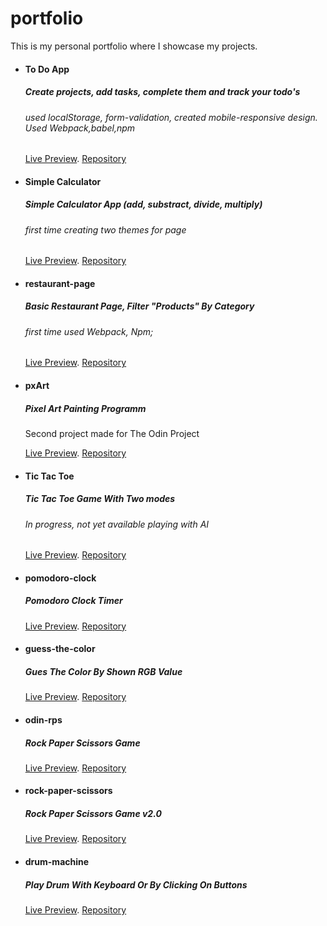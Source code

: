 # portfolio
This is my personal portfolio where I showcase my projects.

- #### To Do App
    ##### Create projects, add tasks, complete them and track your todo's
    ###### used localStorage, form-validation, created mobile-responsive design. Used Webpack,babel,npm

    [Live Preview](https://daczecha.github.io/todo/).
    [Repository](https://github.com/daczecha/todo)


- #### Simple Calculator
    ##### Simple Calculator App (add, substract, divide, multiply)
    ###### first time creating two themes for page

    [Live Preview](https://daczecha.github.io/simple-calculator/).
    [Repository](https://github.com/daczecha/simple-calculator)


- #### restaurant-page
    ##### Basic Restaurant Page, Filter "Products" By Category
    ###### first time used Webpack, Npm;

    [Live Preview](https://daczecha.github.io/restaurant-page/).
    [Repository](https://github.com/daczecha/restaurant-page/)

- #### pxArt
    ##### Pixel Art Painting Programm
    Second project made for The Odin Project

    [Live Preview](https://daczecha.github.io/pxart/).
    [Repository](https://github.com/daczecha/pxart)

- #### Tic Tac Toe
    ##### Tic Tac Toe Game With Two modes
    ###### In progress, not yet available playing with AI

    [Live Preview](https://daczecha.github.io/tic-tac-toe/).
    [Repository](https://github.com/daczecha/tic-tac-toe)


- #### pomodoro-clock
    ##### Pomodoro Clock Timer
  
    [Live Preview](https://daczecha.github.io/pomodoro-clock/).
    [Repository](https://github.com/daczecha/pomodoro-clock/)

- #### guess-the-color
    ##### Gues The Color By Shown RGB Value

    [Live Preview](https://daczecha.github.io/guess-the-color/).
    [Repository](https://github.com/daczecha/guess-the-color/)


- #### odin-rps  
    ##### Rock Paper Scissors Game

    [Live Preview](https://daczecha.github.io/odin-rps/).
    [Repository](https://github.com/daczecha/odin-rps)


- #### rock-paper-scissors 
    ##### Rock Paper Scissors Game v2.0

    [Live Preview](https://daczecha.github.io/rock-paper-scissors/).
    [Repository](https://github.com/daczecha/rock-paper-scissors/)


- #### drum-machine
    ##### Play Drum With Keyboard Or By Clicking On Buttons

    [Live Preview](https://daczecha.github.io/drum-machine/).
    [Repository](https://github.com/daczecha/drum-machine/)









